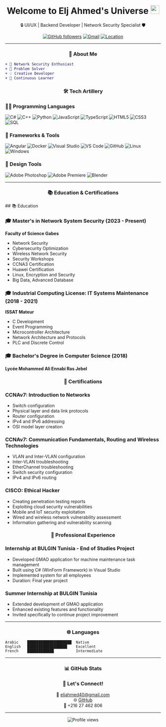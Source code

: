 <div align="center">
  <h1>
    Welcome to Elj Ahmed's Universe
    <img src="https://media.giphy.com/media/hvRJCLFzcasrR4ia7z/giphy.gif" width="28">
  </h1>
  
  <p>🔒 UI/UX | Backend Developer | Network Security Specialist 🛡️</p>

  [![GitHub followers](https://img.shields.io/github/followers/ahmed-elj?style=social)](https://github.com/ahmed-elj)
  [![Gmail](https://img.shields.io/badge/-Gmail-red?style=flat-square&logo=Gmail&logoColor=white)](mailto:eljahmed40@gmail.com)
  [![Location](https://img.shields.io/badge/Location-Bizerte%2C%20Tunisia-blue)](https://www.google.com/maps/place/Bizerte)
</div>

---

<div align="center">
  <h3>💫 About Me</h3>
</div>

```diff
+ 🔭 Network Security Enthusiast
+ 🎯 Problem Solver
+ 💡 Creative Developer
+ 🌱 Continuous Learner
```

<div align="center">
  <h3>🛠️ Tech Artillery</h3>
</div>

### 👨‍💻 Programming Languages
![C#](https://img.shields.io/badge/C%23-%23239120.svg?style=for-the-badge&logo=c-sharp&logoColor=white)
![C++](https://img.shields.io/badge/C++-%2300599C.svg?style=for-the-badge&logo=c%2B%2B&logoColor=white)
![Python](https://img.shields.io/badge/Python-3670A0?style=for-the-badge&logo=python&logoColor=ffdd54)
![JavaScript](https://img.shields.io/badge/JavaScript-%23323330.svg?style=for-the-badge&logo=javascript&logoColor=%23F7DF1E)
![TypeScript](https://img.shields.io/badge/TypeScript-%23007ACC.svg?style=for-the-badge&logo=typescript&logoColor=white)
![HTML5](https://img.shields.io/badge/HTML5-%23E34F26.svg?style=for-the-badge&logo=html5&logoColor=white)
![CSS3](https://img.shields.io/badge/CSS3-%231572B6.svg?style=for-the-badge&logo=css3&logoColor=white)
![SQL](https://img.shields.io/badge/SQL-%2300f.svg?style=for-the-badge&logo=mysql&logoColor=white)

### 🧰 Frameworks & Tools
![Angular](https://img.shields.io/badge/Angular-%23DD0031.svg?style=for-the-badge&logo=angular&logoColor=white)
![Docker](https://img.shields.io/badge/Docker-%230db7ed.svg?style=for-the-badge&logo=docker&logoColor=white)
![Visual Studio](https://img.shields.io/badge/Visual%20Studio-5C2D91.svg?style=for-the-badge&logo=visual-studio&logoColor=white)
![VS Code](https://img.shields.io/badge/VS%20Code-0078d7.svg?style=for-the-badge&logo=visual-studio-code&logoColor=white)
![GitHub](https://img.shields.io/badge/Github-%23121011.svg?style=for-the-badge&logo=github&logoColor=white)
![Linux](https://img.shields.io/badge/Linux-FCC624?style=for-the-badge&logo=linux&logoColor=black)
![Windows](https://img.shields.io/badge/Windows-0078D6?style=for-the-badge&logo=windows&logoColor=white)

### 🎨 Design Tools
![Adobe Photoshop](https://img.shields.io/badge/Adobe%20Photoshop-%2331A8FF.svg?style=for-the-badge&logo=adobe%20photoshop&logoColor=white)
![Adobe Premiere](https://img.shields.io/badge/Adobe%20Premiere-9999FF.svg?style=for-the-badge&logo=Adobe%20Premiere%20Pro&logoColor=white)
![Blender](https://img.shields.io/badge/Blender-%23F5792A.svg?style=for-the-badge&logo=blender&logoColor=white)

---

<div align="center">
  <h3>📚 Education & Certifications</h3>
</div>## 📚 Education

### 🎓 Master's in Network System Security (2023 - Present)
**Faculty of Science Gabes**
- Network Security
- Cybersecurity Optimization
- Wireless Network Security
- Security Workshops
- CCNA3 Certification
- Huawei Certification
- Linux, Encryption and Security
- Big Data, Advanced Database

### 🎓 Industrial Computing License: IT Systems Maintenance (2018 - 2021)
**ISSAT Mateur**
- C Development
- Event Programming
- Microcontroller Architecture
- Network Architecture and Protocols
- PLC and Discrete Control

### 🎓 Bachelor's Degree in Computer Science (2018)
**Lycée Mohammed Ali Ennabi Ras Jebel**


<div align="center">
  <h3>📜 Certifications</h3>
</div>

### CCNAv7: Introduction to Networks
- Switch configuration
- Physical layer and data link protocols
- Router configuration
- IPv4 and IPv6 addressing
- OSI model layer creation

### CCNAv7: Communication Fundamentals, Routing and Wireless Technologies
- VLAN and Inter-VLAN configuration
- Inter-VLAN troubleshooting
- EtherChannel troubleshooting
- Switch security configuration
- IPv4 and IPv6 routing

### CISCO: Ethical Hacker
- Creating penetration testing reports
- Exploiting cloud security vulnerabilities
- Mobile and IoT security exploitation
- Wired and wireless network vulnerability assessment
- Information gathering and vulnerability scanning

<div align="center">
  <h3>💼 Professional Experience</h3>
</div>

### Internship at BULGIN Tunisia - End of Studies Project
- Developed GMAO application for machine maintenance task management
- Built using C# (WinForm Framework) in Visual Studio
- Implemented system for all employees
- Duration: Final year project

### Summer Internship at BULGIN Tunisia
- Extended development of GMAO application
- Enhanced existing features and functionality
- Invited specifically to continue project improvement

---

<div align="center">
  <h3>🌐 Languages</h3>
</div>

```
Arabic    ████████████████████  Native
English   ██████████████████    Excellent
French    ████████████          Intermediate
```

---

<div align="center">
  <h3>📊 GitHub Stats</h3>

  <!-- You can add GitHub stats here using:
  ![Your GitHub stats](https://github-readme-stats.vercel.app/api?username=ahmed-elj&show_icons=true&theme=radical)
  -->

  <h3>🤝 Let's Connect!</h3>
  
  📧 [eljahmed40@gmail.com](mailto:eljahmed40@gmail.com)<br>
  🌐 [GitHub](https://github.com/ahmed-elj)<br>
  📱 +216 27 462 806
</div>

---

<div align="center">
  <img src="https://komarev.com/ghpvc/?username=ahmed-elj&style=flat-square&color=blue" alt="Profile views"/>
</div>
